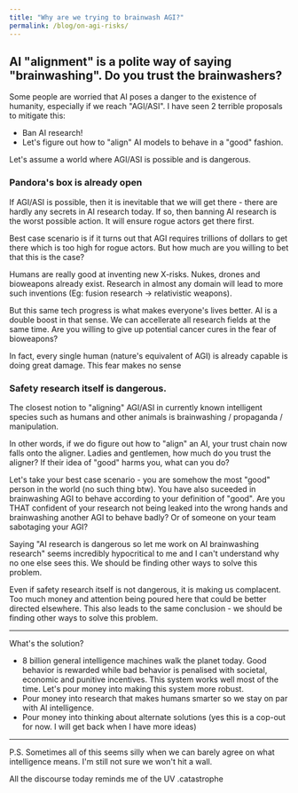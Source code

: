 ```yaml
---
title: "Why are we trying to brainwash AGI?"
permalink: /blog/on-agi-risks/
---
```

AI "alignment" is a polite way of saying "brainwashing". 
Do you trust the brainwashers?
---

Some people are worried that AI poses a danger to the existence of humanity, especially if we reach "AGI/ASI". I have seen 2 terrible proposals to mitigate this:
- Ban AI research!
- Let's figure out how to "align" AI models to behave in a "good" fashion.

Let's assume a world where AGI/ASI is possible and is dangerous.

### Pandora's box is already open
If AGI/ASI is possible, then it is inevitable that we will get there - there are hardly any secrets in AI research today. If so, then banning AI research is the worst possible action. It will ensure rogue actors get there first.  

Best case scenario is if it turns out that AGI requires trillions of dollars to get there which is too high for rogue actors. But how much are you willing to bet that this is the case?  

Humans are really good at inventing new X-risks. Nukes, drones and bioweapons already exist. Research in almost any domain will lead to more such inventions (Eg: fusion research -> relativistic weapons). 

But this same tech progress is what makes everyone's lives better. AI is a double boost in that sense. We can accellerate all research fields at the same time. Are you willing to give up potential cancer cures in the fear of bioweapons? 
 
In fact, every single human (nature's equivalent of AGI) is already capable is doing great damage. This fear makes no sense

### Safety research itself is dangerous. 
The closest notion to "aligning" AGI/ASI in currently known intelligent species such as humans and other animals is brainwashing / propaganda / manipulation. 

In other words, if we do figure out how to "align" an AI, your trust chain now falls onto the aligner. Ladies and gentlemen, how much do you trust the aligner? If their idea of "good" harms you, what can you do?  

Let's take your best case scenario - you are somehow the most "good" person in the world (no such thing btw). You have also suceeded in brainwashing AGI to behave according to your definition of "good". Are you THAT confident of your research not being leaked into the wrong hands and brainwashing another AGI to behave badly? Or of someone on your team sabotaging your AGI?

Saying "AI research is dangerous so let me work on AI brainwashing research" seems incredibly hypocritical to me and I can't understand why no one else sees this. We should be finding other ways to solve this problem.

Even if safety research itself is not dangerous, it is making us complacent. Too much money and attention being poured here that could be better directed elsewhere. This also leads to the same conclusion - we should be finding other ways to solve this problem.

---
What's the solution?
- 8 billion general intelligence machines walk the planet today. Good behavior is rewarded while bad behavior is penalised with societal, economic and punitive incentives. This system works well most of the time. Let's pour money into making this system more robust.
- Pour money into research that makes humans smarter so we stay on par with AI intelligence.
- Pour money into thinking about alternate solutions (yes this is a cop-out for now. I will get back when I have more ideas)

---
P.S.
Sometimes all of this seems silly when we can barely agree on what intelligence means. I'm still not sure we won't hit a wall.

All the discourse today reminds me of the UV .catastrophe 